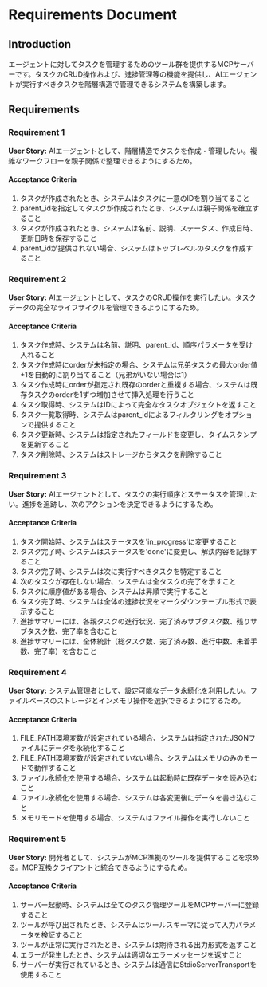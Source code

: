 # Requirements Document

## Introduction

エージェントに対してタスクを管理するためのツール群を提供するMCPサーバーです。タスクのCRUD操作および、進捗管理等の機能を提供し、AIエージェントが実行すべきタスクを階層構造で管理できるシステムを構築します。

## Requirements

### Requirement 1

**User Story:** AIエージェントとして、階層構造でタスクを作成・管理したい。複雑なワークフローを親子関係で整理できるようにするため。

#### Acceptance Criteria

1. タスクが作成されたとき、システムはタスクに一意のIDを割り当てること
2. parent_idを指定してタスクが作成されたとき、システムは親子関係を確立すること
3. タスクが作成されたとき、システムは名前、説明、ステータス、作成日時、更新日時を保存すること
4. parent_idが提供されない場合、システムはトップレベルのタスクを作成すること

### Requirement 2

**User Story:** AIエージェントとして、タスクのCRUD操作を実行したい。タスクデータの完全なライフサイクルを管理できるようにするため。

#### Acceptance Criteria

1. タスク作成時、システムは名前、説明、parent_id、順序パラメータを受け入れること
2. タスク作成時にorderが未指定の場合、システムは兄弟タスクの最大order値+1を自動的に割り当てること（兄弟がいない場合は1）
3. タスク作成時にorderが指定され既存のorderと重複する場合、システムは既存タスクのorderを1ずつ増加させて挿入処理を行うこと
4. タスク取得時、システムはIDによって完全なタスクオブジェクトを返すこと
5. タスク一覧取得時、システムはparent_idによるフィルタリングをオプションで提供すること
6. タスク更新時、システムは指定されたフィールドを変更し、タイムスタンプを更新すること
7. タスク削除時、システムはストレージからタスクを削除すること

### Requirement 3

**User Story:** AIエージェントとして、タスクの実行順序とステータスを管理したい。進捗を追跡し、次のアクションを決定できるようにするため。

#### Acceptance Criteria

1. タスク開始時、システムはステータスを'in_progress'に変更すること
2. タスク完了時、システムはステータスを'done'に変更し、解決内容を記録すること
3. タスク完了時、システムは次に実行すべきタスクを特定すること
4. 次のタスクが存在しない場合、システムは全タスクの完了を示すこと
5. タスクに順序値がある場合、システムは昇順で実行すること
6. タスク完了時、システムは全体の進捗状況をマークダウンテーブル形式で表示すること
7. 進捗サマリーには、各親タスクの進行状況、完了済みサブタスク数、残りサブタスク数、完了率を含むこと
8. 進捗サマリーには、全体統計（総タスク数、完了済み数、進行中数、未着手数、完了率）を含むこと

### Requirement 4

**User Story:** システム管理者として、設定可能なデータ永続化を利用したい。ファイルベースのストレージとインメモリ操作を選択できるようにするため。

#### Acceptance Criteria

1. FILE_PATH環境変数が設定されている場合、システムは指定されたJSONファイルにデータを永続化すること
2. FILE_PATH環境変数が設定されていない場合、システムはメモリのみのモードで動作すること
3. ファイル永続化を使用する場合、システムは起動時に既存データを読み込むこと
4. ファイル永続化を使用する場合、システムは各変更後にデータを書き込むこと
5. メモリモードを使用する場合、システムはファイル操作を実行しないこと

### Requirement 5

**User Story:** 開発者として、システムがMCP準拠のツールを提供することを求める。MCP互換クライアントと統合できるようにするため。

#### Acceptance Criteria

1. サーバー起動時、システムは全てのタスク管理ツールをMCPサーバーに登録すること
2. ツールが呼び出されたとき、システムはツールスキーマに従って入力パラメータを検証すること
3. ツールが正常に実行されたとき、システムは期待される出力形式を返すこと
4. エラーが発生したとき、システムは適切なエラーメッセージを返すこと
5. サーバーが実行されているとき、システムは通信にStdioServerTransportを使用すること

